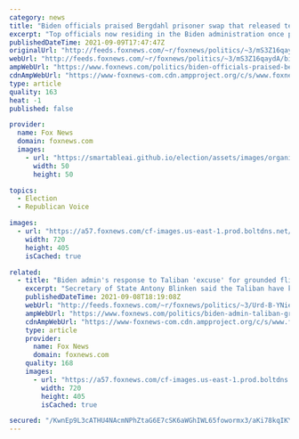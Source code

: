 ```yaml
---
category: news
title: "Biden officials praised Bergdahl prisoner swap that released terrorists now in Taliban cabinet"
excerpt: "Top officials now residing in the Biden administration once praised the 2014 exchange of five Taliban members for Army soldier Bowe Bergdahl as a swap \"absolutely\" worth it."
publishedDateTime: 2021-09-09T17:47:47Z
originalUrl: "http://feeds.foxnews.com/~r/foxnews/politics/~3/mS3Z16qaydA/biden-officials-praised-bergdahl-prisoner-swap-taliban-cabinet"
webUrl: "http://feeds.foxnews.com/~r/foxnews/politics/~3/mS3Z16qaydA/biden-officials-praised-bergdahl-prisoner-swap-taliban-cabinet"
ampWebUrl: "https://www.foxnews.com/politics/biden-officials-praised-bergdahl-prisoner-swap-taliban-cabinet.amp"
cdnAmpWebUrl: "https://www-foxnews-com.cdn.ampproject.org/c/s/www.foxnews.com/politics/biden-officials-praised-bergdahl-prisoner-swap-taliban-cabinet.amp"
type: article
quality: 163
heat: -1
published: false

provider:
  name: Fox News
  domain: foxnews.com
  images:
    - url: "https://smartableai.github.io/election/assets/images/organizations/foxnews.com-50x50.jpg"
      width: 50
      height: 50

topics:
  - Election
  - Republican Voice

images:
  - url: "https://a57.foxnews.com/cf-images.us-east-1.prod.boltdns.net/v1/static/694940094001/f3454366-babf-404a-b450-19dfe8c8ef28/afaeb275-5918-4ee8-ac9a-cdcf76116c37/1280x720/match/720/405/image.jpg?ve=1&tl=1"
    width: 720
    height: 405
    isCached: true

related:
  - title: "Biden admin's response to Taliban 'excuse' for grounded flights slammed by lawmakers"
    excerpt: "Secretary of State Antony Blinken said the Taliban have kept planes grounded because evacuees lack required visa documentation, but Republicans are frustrated with the administration’s “excuse.”"
    publishedDateTime: 2021-09-08T18:19:08Z
    webUrl: "http://feeds.foxnews.com/~r/foxnews/politics/~3/Urd-B-YNieI/biden-admin-taliban-grounded-flights-lawmakers"
    ampWebUrl: "https://www.foxnews.com/politics/biden-admin-taliban-grounded-flights-lawmakers.amp"
    cdnAmpWebUrl: "https://www-foxnews-com.cdn.ampproject.org/c/s/www.foxnews.com/politics/biden-admin-taliban-grounded-flights-lawmakers.amp"
    type: article
    provider:
      name: Fox News
      domain: foxnews.com
    quality: 168
    images:
      - url: "https://a57.foxnews.com/cf-images.us-east-1.prod.boltdns.net/v1/static/694940094001/2e5b21bf-685d-49c1-a532-196bcdaa6507/7a27150e-99b5-4aed-834a-f74efdfb03b7/1280x720/match/720/405/image.jpg?ve=1&tl=1"
        width: 720
        height: 405
        isCached: true

secured: "/KwnEp9L3cATHU4NAcmNPhZtaG6E7cSK6aWGhIWL65fowormx3/aKi78kqIKYs48Ds+l6xQNwhdj6ah6G9kXSlJYNrBHxqSodGIOLJlXsYnpfGksSLcnQFsYx6sg96FjcA7x8H7Iz0LO7u0gjYyJ5ftJNPSBA0CnpO3o0XWJLaDcZfO9zjuoZ2IFAsVUg6VNiq3rznEihJay5WsfqwBUe57CWrqUAQCfHpD8o2YNY2FK4gSJfjJREGvSx0s+Jqm6/U0k+0tbb4KbDtMzo4o/i1eO1c2pbnlaabXFC/2/eZa8KRhig9QB4y8bpGGCZ1kq6zsgoRKaIn735ZSTnbVMaS8vWFuZ6896/SbsSbmnhnA=;F3p7nDQjjOu99gZNMVAPPQ=="
---
```


